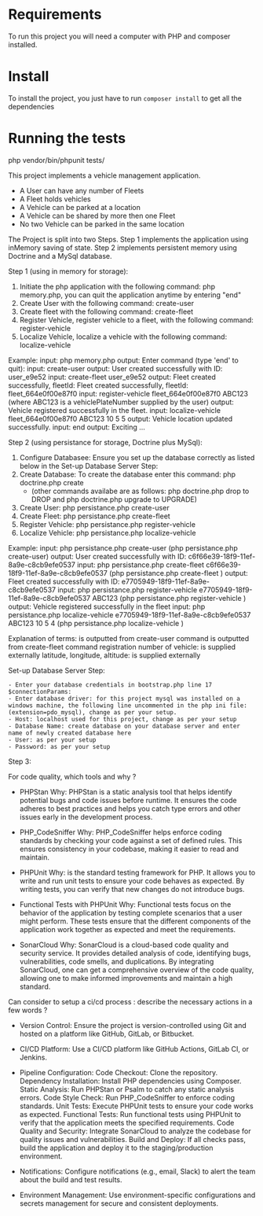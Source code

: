# Requirements
To run this project you will need a computer with PHP and composer installed.

# Install
To install the project, you just have to run `composer install` to get all the dependencies

# Running the tests
php vendor/bin/phpunit tests/

This project implements a vehicle management application. 
- A User can have any number of Fleets
- A Fleet holds vehicles
- A Vehicle can be parked at a location
- A Vehicle can be shared by more then one Fleet
- No two Vehicle can be parked in the same location

The Project is split into two Steps. Step 1 implements the application using inMemory saving of state. Step 2 implements persistent memory using Doctrine and a MySql database. 


Step 1 (using in memory for storage): 
1. Initiate the php application with the following command: php memory.php, you can quit the application anytime by entering "end"
2. Create User with the following command: create-user
3. Create fleet with the following command: create-fleet <userId>
4. Register Vehicle, register vehicle to a fleet, with the following command: register-vehicle <fleetId> <vehiclePlateNumber>
5. Localize Vehicle, localize a vehicle with the following command: localize-vehicle <fleetId> <vehiclePlateNumber> <lat> <lng> <alt> 

Example: 
input: php memory.php
output: Enter command (type 'end' to quit):
input: create-user
output: User created successfully with ID: user_e9e52
input: create-fleet user_e9e52
output: Fleet created successfully, fleetId: Fleet created successfully, fleetId: fleet_664e0f00e87f0
input: register-vehicle fleet_664e0f00e87f0 ABC123 (where ABC123 is a vehiclePlateNumber supplied by the user)
output: Vehicle registered successfully in the fleet.
input: localize-vehicle fleet_664e0f00e87f0 ABC123 10 5 5
output: Vehicle location updated successfully.
input: end
output: Exciting ...


Step 2 (using persistance for storage, Doctrine plus MySql):
1. Configure Databasee: Ensure you set up the database correctly as listed below in the Set-up Database Server Step:    
2. Create Database: To create the database enter this command: php doctrine.php create 
	- (other commands availabe are as follows: php doctrine.php drop to DROP and php doctrine.php upgrade to UPGRADE)
3. Create User: php persistance.php create-user
4. Create Fleet: php persistance.php create-fleet <userid>
5. Register Vehicle: php persistance.php register-vehicle <fleetId> <vehiclePlateNumber>
6. Localize Vehicle: php persistance.php localize-vehicle <fleetId> <vehiclePlateNumber> <lat> <lng> <alt> 

Example:
input: php persistance.php create-user (php persistance.php create-user)
output: User created successfully with ID: c6f66e39-18f9-11ef-8a9e-c8cb9efe0537 
input: php persistance.php create-fleet c6f66e39-18f9-11ef-8a9e-c8cb9efe0537 (php persistance.php create-fleet <userid>)
output: Fleet created successfully with ID: e7705949-18f9-11ef-8a9e-c8cb9efe0537
input: php persistance.php register-vehicle e7705949-18f9-11ef-8a9e-c8cb9efe0537 ABC123 (php persistance.php register-vehicle <fleetId> <vehiclePlateNumber>)
output: Vehicle registered successfully in the fleet
input: php persistance.php localize-vehicle e7705949-18f9-11ef-8a9e-c8cb9efe0537 ABC123 10 5 4 (php persistance.php localize-vehicle <fleetId> <vehiclePlateNumber> <lat> <lng> <alt>)


Explanation of terms:
<userId> is outputted from create-user command
<fleetId> is outputted from create-fleet command
<vehiclePlateNumber> registration number of vehicle: is supplied externally	
<lat> <lng> <alt> latitude, longitude, altitude: is supplied externally


Set-up Database Server Step:

	- Enter your database credentials in bootstrap.php line 17 $connectionParams: 
	- Enter database driver: for this project mysql was installed on a windows machine, the following line uncommented in the php ini file: (extension=pdo_mysql), change as per your setup. 
	- Host: localhost used for this project, change as per your setup
	- Database Name: create database on your database server and enter name of newly created database here
	- User: as per your setup
	- Password: as per your setup


Step 3: 

For code quality, which tools and why ?

- PHPStan
	Why: PHPStan is a static analysis tool that helps identify potential bugs and code issues before runtime. It ensures the code adheres to best practices and helps you catch type errors and other issues early in the development process.

- PHP_CodeSniffer
	Why: PHP_CodeSniffer helps enforce coding standards by checking your code against a set of defined rules. This ensures consistency in your codebase, making it easier to read and maintain.

- PHPUnit 
	Why: is the standard testing framework for PHP. It allows you to write and run unit tests to ensure your code behaves as expected. By writing tests, you can verify that new changes do not introduce bugs.

- Functional Tests with PHPUnit
	Why: Functional tests focus on the behavior of the application by testing complete scenarios that a user might perform. These tests ensure that the different components of the application work together as expected and meet the requirements.

- SonarCloud
	Why: SonarCloud is a cloud-based code quality and security service. It provides detailed analysis of code, identifying bugs, vulnerabilities, code smells, and duplications. By integrating SonarCloud, one can get a comprehensive overview of the code quality, allowing one to make informed improvements and maintain a high standard.


Can consider to setup a ci/cd process : describe the necessary actions in a few words ?

 - Version Control: 
 	Ensure the project is version-controlled using Git and hosted on a platform like GitHub, GitLab, or Bitbucket.

 - CI/CD Platform: 
 	Use a CI/CD platform like GitHub Actions, GitLab CI, or Jenkins.


 - Pipeline Configuration:
	Code Checkout: Clone the repository.
	Dependency Installation: Install PHP dependencies using Composer.
	Static Analysis: Run PHPStan or Psalm to catch any static analysis errors.
	Code Style Check: Run PHP_CodeSniffer to enforce coding standards.
	Unit Tests: Execute PHPUnit tests to ensure your code works as expected.
	Functional Tests: Run functional tests using PHPUnit to verify that the application meets the specified requirements.
	Code Quality and Security: Integrate SonarCloud to analyze the codebase for quality issues and vulnerabilities.
	Build and Deploy: If all checks pass, build the application and deploy it to the staging/production environment.
	
 - Notifications: 
 	Configure notifications (e.g., email, Slack) to alert the team about the build and test results.

 - Environment Management: 
 	Use environment-specific configurations and secrets management for secure and consistent deployments.